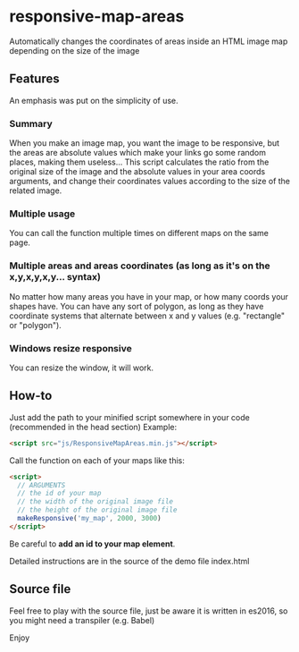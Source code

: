 # responsive-map-areas
Automatically changes the coordinates of areas inside an HTML image map depending on the size of the image

## Features
An emphasis was put on the simplicity of use.

### Summary
When you make an image map, you want the image to be responsive, but the areas are absolute values which make your links go some random places, making them useless...
This script calculates the ratio from the original size of the image and the absolute values in your area coords arguments, and change their coordinates values according to the size of the related image.

### Multiple usage
You can call the function multiple times on different maps on the same page.

### Multiple areas and areas coordinates (as long as it's on the x,y,x,y,x,y... syntax)
No matter how many areas you have in your map, or how many coords your shapes have.
You can have any sort of polygon, as long as they have coordinate systems that alternate between x and y values (e.g. "rectangle" or "polygon").

### Windows resize responsive
You can resize the window, it will work.

## How-to

Just add the path to your minified script somewhere in your code (recommended in the head section)
Example:
```html
<script src="js/ResponsiveMapAreas.min.js"></script>
```

Call the function on each of your maps like this:
```html
<script>
  // ARGUMENTS
  // the id of your map
  // the width of the original image file
  // the height of the original image file
  makeResponsive('my_map', 2000, 3000)
</script>
```

Be careful to **add an id to your map element**.

Detailed instructions are in the source of the demo file index.html

## Source file

Feel free to play with the source file, just be aware it is written in es2016, so you might need a transpiler (e.g. Babel)

Enjoy
